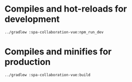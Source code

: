 # Compiles and hot-reloads for development

```sh
../gradlew :spa-collaboration-vue:npm_run_dev
```

# Compiles and minifies for production

```sh
../gradlew :spa-collaboration-vue:build
```